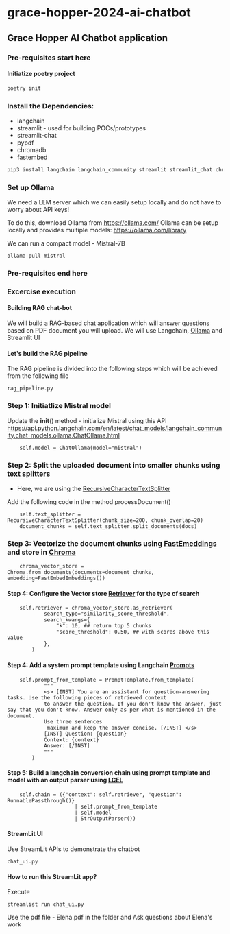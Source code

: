 # grace-hopper-2024-ai-chatbot
## Grace Hopper AI Chatbot application

### Pre-requisites start here

#### Initiatize poetry project
```bash
poetry init
```
### Install the Dependencies:

- langchain
- streamlit - used for building POCs/prototypes
- streamlit-chat
- pypdf
- chromadb
- fastembed

```bash
pip3 install langchain langchain_community streamlit streamlit_chat chromadb pypdf fastembed
```
### Set up Ollama
We need a LLM server which we can easily setup locally and do not have to worry about API keys!

To do this, download Ollama from https://ollama.com/
Ollama can be setup locally and provides multiple models: https://ollama.com/library

We can run a compact model - Mistral-7B

```
ollama pull mistral
```

### Pre-requisites end here

### Excercise execution

#### Building RAG chat-bot 
We will build a RAG-based chat application which will answer questions based on PDF document you will upload. 
We will use Langchain, [Ollama](https://ollama.com/) and Streamlit UI


#### Let's build the RAG pipeline
The RAG pipeline is divided into the following steps which will be achieved from the following file
```
rag_pipeline.py
```
### Step 1: Initiatlize Mistral model 
Update the __init__() method - initialize Mistral using this API
https://api.python.langchain.com/en/latest/chat_models/langchain_community.chat_models.ollama.ChatOllama.html

````
    self.model = ChatOllama(model="mistral")
````

### Step 2: Split the uploaded document into smaller chunks using [text splitters](https://python.langchain.com/v0.1/docs/modules/data_connection/document_transformers/)
- Here, we are using the [RecursiveCharacterTextSplitter](https://python.langchain.com/v0.1/docs/modules/data_connection/document_transformers/recursive_text_splitter/)

Add the following code in the method processDocument()

```` 
    self.text_splitter = RecursiveCharacterTextSplitter(chunk_size=200, chunk_overlap=20)
    document_chunks = self.text_splitter.split_documents(docs)
````

### Step 3: Vectorize the document chunks using [FastEmeddings](https://github.com/qdrant/fastembed) and store in [Chroma](https://github.com/chroma-core/chroma)
````
    chroma_vector_store = Chroma.from_documents(documents=document_chunks, embedding=FastEmbedEmbeddings())
````

#### Step 4: Configure the Vector store [Retriever](https://python.langchain.com/v0.1/docs/modules/data_connection/retrievers/vectorstore/) for the type of search
````
    self.retriever = chroma_vector_store.as_retriever(
            search_type="similarity_score_threshold",
            search_kwargs={
                "k": 10, ## return top 5 chunks
                "score_threshold": 0.50, ## with scores above this value
            },
        )
````

#### Step 4: Add a system prompt template using Langchain [Prompts](https://python.langchain.com/v0.1/docs/modules/model_io/prompts/) 
````
    self.prompt_from_template = PromptTemplate.from_template(
            """
            <s> [INST] You are an assistant for question-answering tasks. Use the following pieces of retrieved context 
            to answer the question. If you don't know the answer, just say that you don't know. Answer only as per what is mentioned in the document. 
            Use three sentences
             maximum and keep the answer concise. [/INST] </s> 
            [INST] Question: {question} 
            Context: {context} 
            Answer: [/INST]
            """
        )
````

#### Step 5: Build a langchain conversion chain using prompt template and model with an output parser using [LCEL](https://python.langchain.com/v0.1/docs/expression_language/get_started/)
````
    self.chain = ({"context": self.retriever, "question": RunnablePassthrough()}
                      | self.prompt_from_template
                      | self.model
                      | StrOutputParser())
````

#### StreamLit UI
Use StreamLit APIs to demonstrate the chatbot
```
chat_ui.py
```

#### How to run this StreamLit app?
Execute 
```
streamlist run chat_ui.py
```

Use the pdf file - Elena.pdf in the folder and Ask questions about Elena's work





